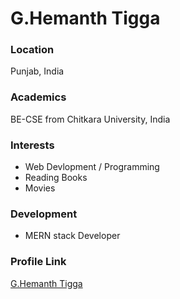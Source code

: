 # G.Hemanth Tigga

### Location

Punjab, India

### Academics
 
BE-CSE from Chitkara University, India

### Interests

- Web Devlopment / Programming
- Reading Books
- Movies

### Development

- MERN stack Developer

### Profile Link

[G.Hemanth Tigga](https://github.com/HemanthTigga)
